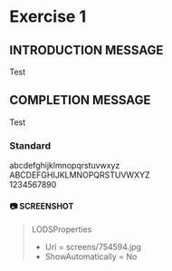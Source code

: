 
<!---
Version: 1.0 
-->
# Exercise 1
## INTRODUCTION MESSAGE

Test


## COMPLETION MESSAGE


Test

### Standard
abcdefghijklmnopqrstuvwxyz  
ABCDEFGHIJKLMNOPQRSTUVWXYZ  
1234567890

#### :camera: SCREENSHOT
>LODSProperties
>* Uri = screens/754594.jpg
>* ShowAutomatically = No















